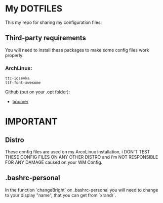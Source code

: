 # My DOTFILES

This my repo for sharing my configuration files.

## Third-party requirements

You will need to install these packages to make some config files work properly:

### ArchLinux:

```
ttc-iosevka
ttf-font-awesome
```

Github (put on your .opt folder):

- [boomer](https://github.com/tsoding/boomer)

# IMPORTANT

## Distro

These config files are used on my ArcoLinux installation, i DON'T TEST THESE CONFIG FILES ON ANY OTHER DISTRO and i'm NOT RESPONSIBLE FOR ANY DAMAGE caused on your WM Config.

## .bashrc-personal

In the function ´changeBright´ on .bashrc-personal you will need to change to your display "name", that you can get from ´xrandr´.
